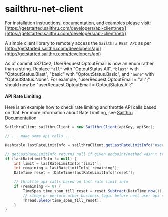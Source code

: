 sailthru-net-client
====================

For installation instructions, documentation, and examples please visit: [https://getstarted.sailthru.com/developers/api-client/net/](https://getstarted.sailthru.com/developers/api-client/net/)

A simple client library to remotely access the `Sailthru REST API` as per [http://getstarted.sailthru.com/developers/api](http://getstarted.sailthru.com/developers/api)

As of commit b8714e2, UserRequest.OptoutEmail is now an enum rather than a string. Replace `"all"` with "OptoutStatus.All", `"blast"` with "OptoutStatus.Blast", "basic" with "OptoutStatus.Basic", and `"none"` with "OptoutStatus.None". For example, "userRequest.OptoutEmail = "all";" should now be "userRequest.OptoutEmail = OptoutStatus.All;"

#### API Rate Limiting

Here is an example how to check rate limiting and throttle API calls based on that. For more information about Rate Limiting, see [Sailthru Documentation](https://getstarted.sailthru.com/new-for-developers-overview/api/api-technical-details/#Rate_Limiting)


```csharp
SailthruClient sailthruClient = new SailthruClient(apiKey, apiSec);

// ... make some api calls ....

Hashtable lastRateLimitInfo = sailthruClient.getLastRateLimitInfo("user", "post");

// getLastRateLimitInfo returns null if given endpoint/method wasn't triggered previously
if (lastRateLimitInfo != null) {
	int limit = lastRateLimitInfo['limit'];
	int remaining = lastRateLimitInfo['remaining'];
	DateTime reset = (DateTime)lastRateLimitInfo['reset'];

    // throttle api calls based on last rate limit info
    if (remaining <= 0) {
        TimeSpan time_span_till_reset = reset.Subtract(DateTime.now());
        // sleep or perform other business logic before next user api call
        Thread.Sleep(time_span_till_reset);
    }
}
```